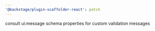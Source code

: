 ```yaml
---
'@backstage/plugin-scaffolder-react': patch
---
```


consult ui:message schema properties for custom validation messages
